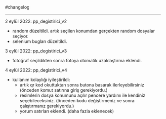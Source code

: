 #changelog
__________________________________________________________________

2 eylül 2022: pp_degistirici_v2

- random düzeltildi. artık seçilen konumdan gerçekten random dosyalar seçiyor.
- selenium bugları düzeltildi.

3 eylül 2022: pp_degistirici_v3

- fotoğraf seçildikten sonra fotoya otomatik uzaklaştırma eklendi.

4 eylül 2022: pp_degistirici_v4

- kullanım kolaylığı iyileştirildi:
  - artık qr kod okuttuktan sonra butona basarak ilerleyebilirsiniz (önceden komut satırına giriş gerekiyordu.)
  - resimlerin dosya konumunu açılır pencere yardımı ile kendiniz seçebileceksiniz. (önceden kodu değiştirmeniz ve sonra çalıştırmanız gerekiyordu.)
  - yorum satırları eklendi. (daha fazla eklenecek)
